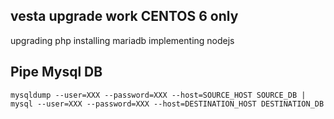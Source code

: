 ## vesta upgrade work CENTOS 6 only
upgrading php
installing mariadb
implementing nodejs


## Pipe Mysql DB

```
mysqldump --user=XXX --password=XXX --host=SOURCE_HOST SOURCE_DB | mysql --user=XXX --password=XXX --host=DESTINATION_HOST DESTINATION_DB
```



